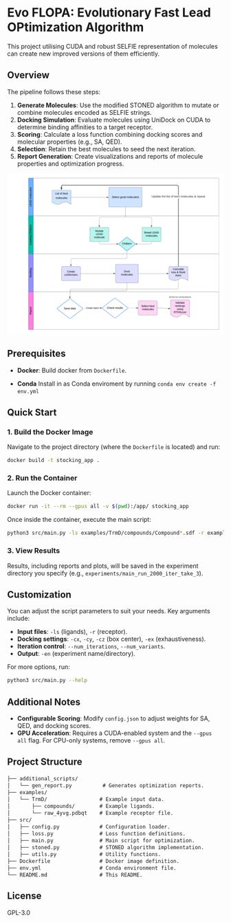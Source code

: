 # Evo FLOPA: Evolutionary Fast Lead OPtimization Algorithm

This project utilising CUDA and robust SELFIE representation of molecules can create new improved versions of them efficiently.

## Overview

The pipeline follows these steps:

1. **Generate Molecules**: Use the modified STONED algorithm to mutate or combine molecules encoded as SELFIE strings.
2. **Docking Simulation**: Evaluate molecules using UniDock on CUDA to determine binding affinities to a target receptor.
3. **Scoring**: Calculate a loss function combining docking scores and molecular properties (e.g., SA, QED).
4. **Selection**: Retain the best molecules to seed the next iteration.
5. **Report Generation**: Create visualizations and reports of molecule properties and optimization progress.

![Pipeline](assets/EvoFlopa.png)

## Prerequisites

- **Docker**: Build docker from `Dockerfile`.

- **Conda** Install in as Conda enviroment by running `conda env create -f env.yml`

## Quick Start

### 1. Build the Docker Image

Navigate to the project directory (where the `Dockerfile` is located) and run:

```bash
docker build -t stocking_app .
```

### 2. Run the Container

Launch the Docker container:

```bash
docker run -it --rm --gpus all -v $(pwd):/app/ stocking_app
```

Once inside the container, execute the main script:

```bash
python3 src/main.py -ls examples/TrmD/compounds/Compound*.sdf -r examples/TrmD/raw_4yvg.pdbqt -cx 45 -cy 5 -cz 10 --num_iterations=2000 --num_variants=32 --num_confs=3 -en="experiments/main_run_2000_iter_take_3" -dt 3 -tnh 128 --breed --breeding_prob=0.3 --temp=0.8 --min_allowed_cycle_size=3 --max_allowed_cycle_size=11 -sf "vinardo" -ex 384 -ms 40 -conf=src/config.json
```

### 3. View Results

Results, including reports and plots, will be saved in the experiment directory you specify (e.g., `experiments/main_run_2000_iter_take_3`).

## Customization

You can adjust the script parameters to suit your needs. Key arguments include:

- **Input files**: `-ls` (ligands), `-r` (receptor).
- **Docking settings**: `-cx`, `-cy`, `-cz` (box center), `-ex` (exhaustiveness).
- **Iteration control**: `--num_iterations`, `--num_variants`.
- **Output**: `-en` (experiment name/directory).

For more options, run:

```bash
python3 src/main.py --help
```

## Additional Notes

- **Configurable Scoring**: Modify `config.json` to adjust weights for SA, QED, and docking scores.
- **GPU Acceleration**: Requires a CUDA-enabled system and the `--gpus all` flag. For CPU-only systems, remove `--gpus all`.

## Project Structure

```plaintext
├── additional_scripts/
│   └── gen_report.py          # Generates optimization reports.
├── examples/
│   └── TrmD/                 # Example input data.
│       ├── compounds/        # Example ligands.
│       └── raw_4yvg.pdbqt    # Example receptor file.
├── src/
│   ├── config.py             # Configuration loader.
│   ├── loss.py               # Loss function definitions.
│   ├── main.py               # Main script for optimization.
│   ├── stoned.py             # STONED algorithm implementation.
│   ├── utils.py              # Utility functions.
├── Dockerfile                # Docker image definition.
├── env.yml                   # Conda environment file.
└── README.md                 # This README.
```

## License

GPL-3.0
